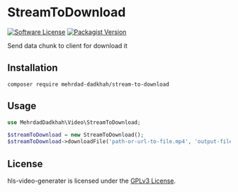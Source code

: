 # StreamToDownload

[![Software License](https://img.shields.io/badge/license-GPL-brightgreen.svg?style=flat-square)](LICENSE)
[![Packagist Version](https://img.shields.io/packagist/v/Mehrdad-Dadkhah/stream-to-download.svg?style=flat-square)](https://packagist.org/packages/mehrdad-dadkhah/stream-to-download)


Send data chunk to client for download it

## Installation

```
composer require mehrdad-dadkhah/stream-to-download
```

## Usage

```PHP
use MehrdadDadkhah\Video\StreamToDownload;

$streamToDownload = new StreamToDownload();
$streamToDownload->downloadFile('path-or-url-to-file.mp4', 'output-file-name.mp4');
```

## License

hls-video-generater is licensed under the [GPLv3 License](http://opensource.org/licenses/GPL).
